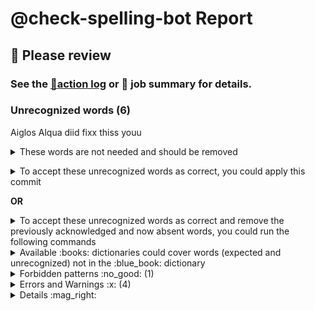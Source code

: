 
# @check-spelling-bot Report

## :red_circle: Please review
### See the [:scroll:action log](GITHUB_SERVER_URL/GITHUB_REPOSITORY_OWNER/GITHUB_REPOSITORY_NAME/actions/runs/GITHUB_RUN_ID) or :memo: job summary for details.

### Unrecognized words (6)

Aiglos
Alqua
diid
fixx
thiss
youu

<details><summary>These words are not needed and should be removed
</summary>invalid unexpectedlylong=
</details><p></p>

<details><summary>To accept these unrecognized words as correct, you could apply this commit</summary>


... in a clone of the [GITHUB_REPOSITORY_OWNER/GITHUB_REPOSITORY_NAME](GITHUB_SERVER_URL/GITHUB_REPOSITORY_OWNER/GITHUB_REPOSITORY_NAME) repository
on the `GITHUB_BRANCH` branch ([:information_source: how do I use this?](
https://docs.check-spelling.dev/Accepting-Suggestions)):
 =
```sh
git fetch 'GITHUB_SERVER_URL/GITHUB_REPOSITORY_OWNER/GITHUB_REPOSITORY_NAME' refs/heads/'some-base':refs/private/check-spelling-merge-base &&
git checkout 'some-head' &&
git merge -m 'Merge some-base' 'refs/private/check-spelling-merge-base' &&
git push . :'refs/private/check-spelling-merge-base'
git am <<'@@@@AM_MARKER'
From COMMIT_SHA Mon Sep 17 00:00:00 2001
From: check-spelling-bot <check-spelling-bot@users.noreply.github.com>
Date: COMMIT_DATE
Subject: [PATCH] [check-spelling] Update metadata

check-spelling run (push) for some-base

Signed-off-by: check-spelling-bot <check-spelling-bot@users.noreply.github.com>
on-behalf-of: @check-spelling <check-spelling-bot@check-spelling.dev>
---
 t/unknown-words.pr/config/expect.txt | 7 ++++++-
 1 file changed, 6 insertions(+), 1 deletion(-)

diff --git a/t/unknown-words.pr/config/expect.txt b/t/unknown-words.pr/config/expect.txt
index GIT_DIFF_CHANGED_FILE
--- a/t/unknown-words.pr/config/expect.txt
+++ b/t/unknown-words.pr/config/expect.txt
@@ -1,3 +1,8 @@
+Aiglos
+Alqua
+diid
+fixx
 invalid+
+thiss
 Unexpectedlylong
-unexpectedlylong
+youu
--=
GIT_VERSION

@@@@AM_MARKER
```


And `git push` ...
</details>

**OR**


<details><summary>To accept these unrecognized words as correct and remove the previously acknowledged and now absent words,
you could run the following commands</summary>

... in a clone of the [GITHUB_REPOSITORY_OWNER/GITHUB_REPOSITORY_NAME](GITHUB_SERVER_URL/GITHUB_REPOSITORY_OWNER/GITHUB_REPOSITORY_NAME) repository
on the `GITHUB_BRANCH` branch ([:information_source: how do I use this?](
https://docs.check-spelling.dev/Accepting-Suggestions)):

``` sh
git fetch 'GITHUB_SERVER_URL/GITHUB_REPOSITORY_OWNER/GITHUB_REPOSITORY_NAME' refs/heads/'some-base':refs/private/check-spelling-merge-base &&
git checkout 'some-head' &&
git merge -m 'Merge some-base' 'refs/private/check-spelling-merge-base' &&
git push . :'refs/private/check-spelling-merge-base' &&
WORKSPACE/apply.pl 'GITHUB_SERVER_URL/GITHUB_REPOSITORY_OWNER/GITHUB_REPOSITORY_NAME/actions/runs/GITHUB_RUN_ID/attempts/' &&
git commit -m 'Update check-spelling metadata'
```
</details>

<details><summary>Available :books: dictionaries could cover words (expected and unrecognized) not in the :blue_book: dictionary</summary>

This includes both **expected items** (2) from WORKSPACE/t/unknown-words.pr/config/expect.txt and **unrecognized words** (6)

Dictionary | Entries | Covers | Uniquely
-|-|-|-
[extra:elvish.txt](EXTRA_DICTIONARIES_PROTO/elvish.txt)|6|2|2|

Consider creating a workflow (e.g. from GITHUB_SERVER_URL/check-spelling/spell-check-this/blob/main/.github/workflows/spelling.yml (`https://raw.githubusercontent.com/check-spelling/spell-check-this/main/.github/workflows/spelling.yml`)) and adding them:
``` yml
        with:
          extra_dictionaries: |
            extra:elvish.txt
```

To stop checking additional dictionaries, add:
``` yml
check_extra_dictionaries: ""
```

</details>
<details><summary>Forbidden patterns :no_good: (1)</summary>

In order to address this, you could change the content to not match the forbidden patterns (comments before forbidden patterns may help explain why they're forbidden), add patterns for acceptable instances, or adjust the forbidden patterns themselves.

These forbidden patterns matched content:

#### Should be `sample-file.txt`
```
\bsample\.file\b
```

</details>

<details><summary>Errors and Warnings :x: (4)</summary>

#### See the [:scroll:action log](GITHUB_SERVER_URL/GITHUB_REPOSITORY_OWNER/GITHUB_REPOSITORY_NAME/actions/runs/GITHUB_RUN_ID) or :memo: job summary for details.

[:x: Errors and Warnings](https://docs.check-spelling.dev/Event-descriptions) | Count
-|-
[:warning: bad-regex](https://docs.check-spelling.dev/Event-descriptions#bad-regex) | 1
[:x: forbidden-pattern](https://docs.check-spelling.dev/Event-descriptions#forbidden-pattern) | 2
[:warning: ignored-expect-variant](https://docs.check-spelling.dev/Event-descriptions#ignored-expect-variant) | 1
[:warning: non-alpha-in-dictionary](https://docs.check-spelling.dev/Event-descriptions#non-alpha-in-dictionary) | 1

See [:x: Event descriptions](https://docs.check-spelling.dev/Event-descriptions) for more information.

</details>
<details><summary>Details :mag_right:</summary>

<details><summary>:open_file_folder: bad-regex</summary>

note|path
-|-
Quantifier follows nothing: `+`. | GITHUB_SERVER_URL/GITHUB_REPOSITORY_OWNER/GITHUB_REPOSITORY_NAME/blame/GITHUB_SHA/t/unknown-words.pr/config/patterns.txt#L1
</details>

<details><summary>:open_file_folder: forbidden-pattern</summary>

note|path
-|-
`+` matches a line_forbidden.patterns entry: `(?![A-Z]\|[a-z]\|'\|\s\|=).`. | GITHUB_SERVER_URL/GITHUB_REPOSITORY_OWNER/GITHUB_REPOSITORY_NAME/blame/GITHUB_SHA/t/unknown-words.pr/config/expect.txt#L1
`sample.file` matches a line_forbidden.patterns entry: `\bsample\.file\b`. | unknown-words/input/sample.file:1
</details>

<details><summary>:open_file_folder: ignored-expect-variant</summary>

note|path
-|-
`Unexpectedlylong` is ignored by check-spelling because another more general variant is also in expect. | GITHUB_SERVER_URL/GITHUB_REPOSITORY_OWNER/GITHUB_REPOSITORY_NAME/blame/GITHUB_SHA/t/unknown-words.pr/config/expect.txt#L2
</details>

<details><summary>:open_file_folder: non-alpha-in-dictionary</summary>

note|path
-|-
Ignoring entry because it contains non-alpha characters. | GITHUB_SERVER_URL/GITHUB_REPOSITORY_OWNER/GITHUB_REPOSITORY_NAME/blame/GITHUB_SHA/t/unknown-words.pr/config/expect.txt#L1
</details>

<details><summary>:open_file_folder: unrecognized-spelling</summary>

note|path
-|-
`Aiglos` is not a recognized word. | unknown-words/input/sample.file:3
`Alqua` is not a recognized word. | unknown-words/input/sample.file:3
`diid` is not a recognized word. | unknown-words/input/sample.file:2
`fixx` is not a recognized word. | unknown-words/input/sample.file:2
`thiss` is not a recognized word. | unknown-words/input/sample.file:2
`youu` is not a recognized word. | unknown-words/input/sample.file:2
</details>


</details>

